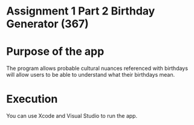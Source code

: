 # Assignment 1 Part 2 Birthday Generator (367)

# Purpose of the app
The program allows probable cultural nuances referenced with birthdays will allow users to be able to understand what their birthdays mean.

# Execution 
You can use Xcode and Visual Studio to run the app. 
